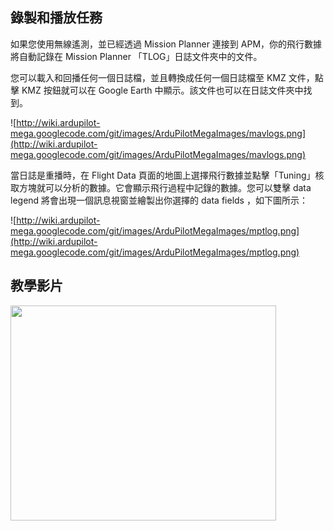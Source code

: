 ## 錄製和播放任務 ##

如果您使用無線遙測，並已經透過 Mission Planner 連接到 APM，你的飛行數據將自動記錄在 Mission Planner 「TLOG」日誌文件夾中的文件。

您可以載入和回播任何一個日誌檔，並且轉換成任何一個日誌檔至 KMZ 文件，點擊 KMZ 按鈕就可以在 Google Earth 中顯示。該文件也可以在日誌文件夾中找到。

![http://wiki.ardupilot-mega.googlecode.com/git/images/ArduPilotMegaImages/mavlogs.png](http://wiki.ardupilot-mega.googlecode.com/git/images/ArduPilotMegaImages/mavlogs.png)

當日誌是重播時，在 Flight Data 頁面的地圖上選擇飛行數據並點擊「Tuning」核取方塊就可以分析的數據。它會顯示飛行過程中記錄的數據。您可以雙擊 data legend 將會出現一個訊息視窗並繪製出你選擇的 data fields ，如下圖所示：


![http://wiki.ardupilot-mega.googlecode.com/git/images/ArduPilotMegaImages/mptlog.png](http://wiki.ardupilot-mega.googlecode.com/git/images/ArduPilotMegaImages/mptlog.png)

## 教學影片 ##

<a href='http://www.youtube.com/watch?feature=player_embedded&v=4IRRN5YMHJA' target='_blank'><img src='http://img.youtube.com/vi/4IRRN5YMHJA/0.jpg' width='425' height=344 /></a>